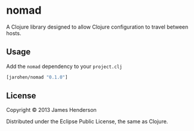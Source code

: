 # nomad

A Clojure library designed to allow Clojure configuration to travel between hosts.

## Usage

Add the ``nomad`` dependency to your ```project.clj```

```clojure
[jarohen/nomad "0.1.0"]
```



## License

Copyright © 2013 James Henderson

Distributed under the Eclipse Public License, the same as Clojure.
